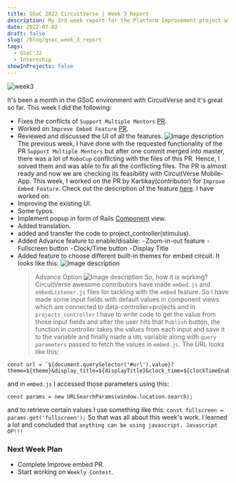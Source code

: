 ```yaml
---
title: GSoC 2022 CircuitVerse | Week 3 Report
description: My 3rd week report for the Platform Improvement project with CircuitVerse in GSoC 22.
date: 2022-07-02
draft: false
slug: /blog/gsoc_week_3_report
tags:
  - GSoC'22
  - Internship
showInProjects: false
---
```


![week3](https://user-images.githubusercontent.com/76901313/177000692-07203f23-1415-4079-b6be-c777ee62f07a.png)

It's been a month in the GSoC environment with CircuitVerse and it's great so far.
This week I did the following:

- Fixes the conflicts of `Support Multiple Mentors` [PR](https://github.com/CircuitVerse/CircuitVerse/pull/2096).
- Worked on `Improve Embed Feature` [PR](https://github.com/CircuitVerse/CircuitVerse/pull/2768).
- Reviewed and discussed the UI of all the features.
  ![Image description](https://dev-to-uploads.s3.amazonaws.com/uploads/articles/8o3g9owkdgpkh452n4dy.png)
  The previous week, I have done with the requested functionality of the PR `Support Multiple Mentors` but after one commit merged into master, there was a lot of `RoboCup` conflicting with the files of this PR. Hence, I solved them and was able to fix all the conflicting files. The PR is almost ready and now we are checking its feasibility with CircuitVerse Mobile-App.
  This week, I worked on the PR by Kartikay(contributor) for `Improve Embed Feature`. Check out the description of the feature [here](https://github.com/CircuitVerse/CircuitVerse/issues/1938). I have worked on:
- Improving the existing UI.
- Some typos.
- Implement popup in form of Rails [Component](https://viewcomponent.org/) view.
- Added translation.
- added and transfer the code to project_controller(stimulus).
- Added Advance feature to enable/disable:
   - Zoom-in-out feature
   - Fullscreen button
   - Clock/Time button
   - Display Title
- Added feature to choose different built-in themes for embed circuit.
  It looks like this:
  ![Image description](https://dev-to-uploads.s3.amazonaws.com/uploads/articles/yi35g1gdujqzxbdkomo9.png)
  > Advance Option
  > ![Image description](https://dev-to-uploads.s3.amazonaws.com/uploads/articles/5qeqsamwbpuipnuxdnhs.png)
  > So, how it is working?
  > CircuitVerse awesome contributors have made `embed.js` and `embedListener.js` files for tackling with the `embed` feature. So I have made some input fields with default values in component views which are connected to data-controller=projects and in `projects_controller` I have to write code to get the value from those input fields and after the user hits that `Publish` button, the function in controller takes the values from each input and save it to the variable and finally made a `URL` variable along with `query parameters` passed to fetch the values in `embed.js`. The URL looks like this:

```
const url = `${document.querySelector('#url').value}?theme=${theme}&display_title=${displayTitle}&clock_time=${clockTimeEnable}&fullscreen=${fullscreen}&zoom_in_out=${zoomInOut}`;
```

and in `embed.js` I accessed those parameters using this:

```
const params = new URLSearchParams(window.location.search);
```

and to retrieve certain values I use something like this:
`const fullscreen = params.get('fullscreen');`
So that was all about this week's work. I learned a lot and concluded that `anything can be using javascript. Javascript OP!!!`

### Next Week Plan

- Complete Improve embed PR.
- Start working on `Weekly Contest`.
